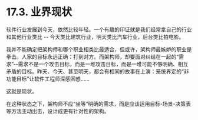 # 17.3. 业界现状

软件行业发展到今天，依然比较年轻。一个有趣的印证就是我们经常拿自己的行业和其他行业类比 -- 今天类比建筑行业，明天类比汽车行业，后台类比拍电影。

我并不能确定把架构师和哪个职业相类比最适合，但或许，架构师最嫉妒的职业是拳击。人家的目标永远正确：打到对方。而架构师，却要面对纠结在一起的“需求”--需求不是一个攻击目标，而是一堆攻击目标，而是一堆可能不够明确、相互矛盾的目标。昨天、今天、甚至明天，都会有相同的故事在上演：笼统界定的“非功能目标”让软件工程师深感困惑......

这就是现状。

在这种状态之下，架构师不应“坐等”明确的需求，而是应该运用目标-场景-决策表等方法主动出击，设计成更有针对性的架构。

